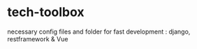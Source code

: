 # tech-toolbox
necessary config files and folder for fast development : django, restframework &amp; Vue
